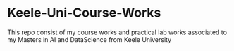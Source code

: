 # Keele-Uni-Course-Works

This repo consist of my course works and practical lab works associated to my Masters in AI and DataScience from Keele University

